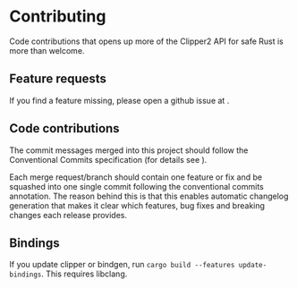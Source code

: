# Contributing

Code contributions that opens up more of the Clipper2 API for safe Rust
is more than welcome.

## Feature requests

If you find a feature missing, please open a github issue at
[](https://github.com/tirithen/clipper2/issues).

## Code contributions

The commit messages merged into this project should follow the
Conventional Commits specification
(for details see [](https://www.conventionalcommits.org/en/v1.0.0/)).

Each merge request/branch should contain one feature or fix and be squashed 
into one single commit following the conventional commits annotation. The
reason behind this is that this enables automatic changelog generation that
makes it clear which features, bug fixes and breaking changes each release
provides.

## Bindings

If you update clipper or bindgen, run `cargo build --features update-bindings`. This requires
libclang.
